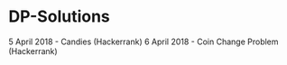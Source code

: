 # DP-Solutions
5 April 2018 - Candies (Hackerrank)
6 April 2018 - Coin Change Problem (Hackerrank)

